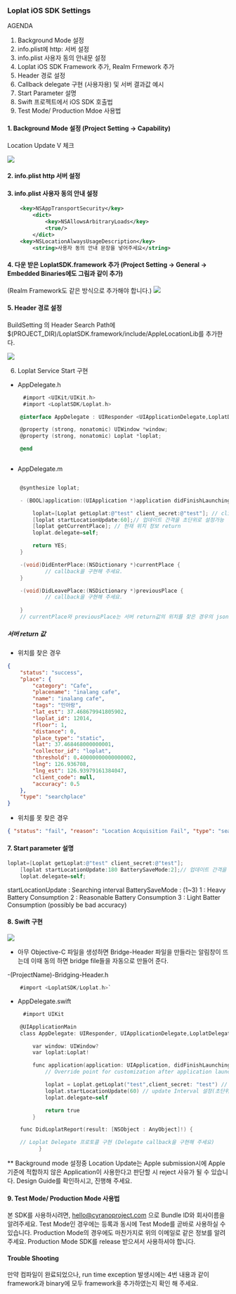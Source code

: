 ### Loplat iOS SDK Settings

AGENDA
1. Background Mode 설정 
2. info.plist에 http: 서버 설정
3. info.plist 사용자 동의 안내문 설정 
4. Loplat iOS SDK Framework 추가, Realm Frmework 추가 
5. Header 경로 설정
6. Callback delegate 구현 (사용자용) 및 서버 결과값 예시
7. Start Parameter 설명
8. Swift 프로젝트에서 iOS SDK 호출법
9. Test Mode/ Production Mdoe 사용법


#### 1. Background Mode 설정 (Project Setting → Capability)
Location Update V 체크

<img src="http://i.imgur.com/MFeYHIT.png">


#### 2. info.plist http 서버 설정
#### 3. info.plist 사용자 동의 안내 설정
~~~xml
    <key>NSAppTransportSecurity</key>
        <dict>
            <key>NSAllowsArbitraryLoads</key>
            <true/>
        </dict>
    <key>NSLocationAlwaysUsageDescription</key>
        <string>사용자 동의 안내 문장을 넣어주세요</string>
~~~

#### 4. 다운 받은 LoplatSDK.framework 추가 (Project Setting → General → Embedded Binaries에도 그림과 같이 추가)
(Realm Framework도 같은 방식으로 추가해야 합니다.)
<img src = "http://i.imgur.com/MOWhxfq.png">


#### 5. Header 경로 설정 
BuildSetting 의 Header Search Path에 $(PROJECT_DIR)/LoplatSDK.framework/include/AppleLocationLib를 추가한다.

<img src = "http://i.imgur.com/7ZPStaT.png">

6. Loplat Service Start 구현

*   AppDelegate.h

~~~objectivec
     #import <UIKit/UIKit.h>
     #import <LoplatSDK/Loplat.h>

    @interface AppDelegate : UIResponder <UIApplicationDelegate,LoplatDelegate>

    @property (strong, nonatomic) UIWindow *window;
    @property (strong, nonatomic) Loplat *loplat;

    @end
	
~~~

*   AppDelegate.m
~~~objectivec

    @synthesize loplat;

    - (BOOL)application:(UIApplication *)application didFinishLaunchingWithOptions:(NSDictionary *)launchOptions {

        loplat=[Loplat getLoplat:@"test" client_secret:@"test"]; // client_id,client_secret을 입력
        [loplat startLocationUpdate:60];// 업데이트 간격을 초단위로 설정가능
        [loplat getCurrentPlace]; // 현재 위치 정보 return
        loplat.delegate=self;

        return YES;
    }

	-(void)DidEnterPlace:(NSDictionary *)currentPlace {
			// callback을 구현해 주세요.     
	}

	-(void)DidLeavePlace:(NSDictionary *)previousPlace {
			// callback을 구현해 주세요. 
    
	}
	// currentPlace와 previousPlace는 서버 return값의 위치를 찾은 경우의 json의 place tag와 같은 정보입니다. 
~~~

##### 서버 return 값

* 위치를 찾은 경우 
~~~json
{
	"status": "success",
	"place": {
		"category": "Cafe",
		"placename": "inalang cafe",
		"name": "inalang cafe",
		"tags": "인아랑",
		"lat_est": 37.468679941805902,
		"loplat_id": 12014,
		"floor": 1,
		"distance": 0,
		"place_type": "static",
		"lat": 37.468468000000001,
		"collector_id": "loplat",
		"threshold": 0.40000000000000002,
		"lng": 126.936708,
		"lng_est": 126.93979161384047,
		"client_code": null,
		"accuracy": 0.5
	},
	"type": "searchplace"
}
~~~

* 위치를 못 찾은 경우
~~~json
{ "status": "fail", "reason": "Location Acquisition Fail", "type": "searchplace" }
~~~

#### 7. Start parameter 설명

~~~objectivec
loplat=[Loplat getLoplat:@"test" client_secret:@"test"];
    [loplat startLocationUpdate:180 BatterySaveMode:2];// 업데이트 간격을 초단위로 설정가능
    loplat.delegate=self;
~~~

startLocationUpdate : Searching interval 
BatterySaveMode : (1~3)
1 : Heavy Battery Consumption
2 : Reasonable Battery Consumption
3 : Light Batter Consumption (possibly be bad accuracy)


#### 8. Swift 구현

<img src ="http://i.imgur.com/JCJcinH.png">

*   아무 Objective-C 파일을 생성하면 Bridge-Header 파일을 만들라는 알림창이 뜨는데 이때 동의 하면 bridge file들을 자동으로 만들어 준다.

-(ProjectName)-Bridging-Header.h

~~~objectivec
    #import <LoplatSDK/Loplat.h>`
~~~

*   AppDelegate.swift

~~~objectivec
     #import UIKit

    @UIApplicationMain
    class AppDelegate: UIResponder, UIApplicationDelegate,LoplatDelegate {

        var window: UIWindow?
        var loplat:Loplat!

        func application(application: UIApplication, didFinishLaunchingWithOptions launchOptions: [NSObject: AnyObject]?) -> Bool {
            // Override point for customization after application launch.

            loplat = Loplat.getLoplat("test",client_secret: "test") // client_id,client_secret 설정
            loplat.startLocationUpdate(60) // update Interval 설정(초단위)
            loplat.delegate=self

            return true
        }

    func DidLoplatReport(result: [NSObject : AnyObject]!) {

    // Loplat Delegate 프로토콜 구현 (Delegate callback을 구현해 주세요)
          }  
~~~


** Background mode 설정중 Location Update는 Apple submission시에 Apple 기준에 적합하지 않은 Application이 사용한다고 판단할 시 reject 사유가 될 수 있습니다. Design Guide를 확인하시고, 진행해 주세요.  

#### 9. Test Mode/ Production Mode 사용법 
본 SDK를 사용하시려면, hello@cyranoproject.com 으로 Bundle ID와 회사이름을 알려주세요. Test Mode인 경우에는 등록과 동시에 Test Mode를 곧바로 사용하실 수 있습니다. Production Mode의 경우에도 마찬가지로 위의 이메일로 같은 정보를 알려주세요. Production Mode SDK를 release 받으셔서 사용하셔야 합니다. 

#### Trouble Shooting
만약 컴파일이 완료되었으나, run time exception 발생시에는 4번 내용과 같이 framework과 binary에 모두 framework을 추가하였는지 확인 해 주세요.